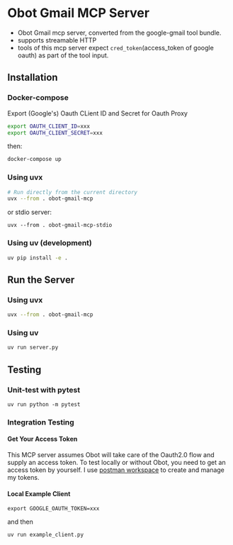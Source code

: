 # Obot Gmail MCP Server
- Obot Gmail mcp server, converted from the google-gmail tool bundle.
- supports streamable HTTP
- tools of this mcp server expect `cred_token`(access_token of google oauth) as part of the tool input.

## Installation

### Docker-compose
Export (Google's) Oauth CLient ID and Secret for Oauth Proxy
```bash
export OAUTH_CLIENT_ID=xxx
export OAUTH_CLIENT_SECRET=xxx
```

then:
```bash
docker-compose up
```


### Using uvx
```bash
# Run directly from the current directory
uvx --from . obot-gmail-mcp
```
or stdio server:
```
uvx --from . obot-gmail-mcp-stdio
```

### Using uv (development)
```bash
uv pip install -e .
```

## Run the Server

### Using uvx
```bash
uvx --from . obot-gmail-mcp
```

### Using uv
```bash
uv run server.py
```

## Testing

### Unit-test with pytest
```
uv run python -m pytest
```

### Integration Testing

#### Get Your Access Token
This MCP server assumes Obot will take care of the Oauth2.0 flow and supply an access token. To test locally or without Obot, you need to get an access token by yourself. I use [postman workspace](https://blog.postman.com/how-to-access-google-apis-using-oauth-in-postman/) to create and manage my tokens.

#### Local Example Client
```
export GOOGLE_OAUTH_TOKEN=xxx
```
and then
```
uv run example_client.py
```